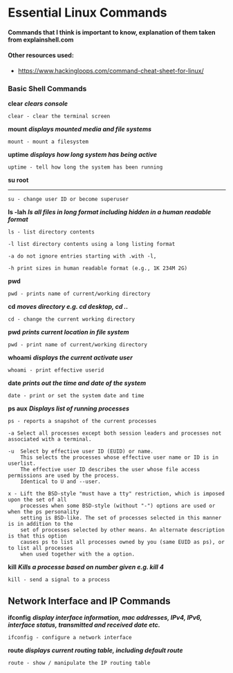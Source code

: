 # Essential Linux Commands
#### Commands that I think is important to know, explanation of them taken from explainshell.com
#### Other resources used:
- https://www.hackingloops.com/command-cheat-sheet-for-linux/

### Basic Shell Commands

**clear**
***clears console***
```
clear - clear the terminal screen
```

**mount**
***displays mounted media and file systems***
```
mount - mount a filesystem
```

**uptime**
***displays how long system has being active***
```
uptime - tell how long the system has been running
```

**su root**
******
```
su - change user ID or become superuser
```

**ls -lah**
***ls all files in long format including hidden in a human readable format***
```
ls - list directory contents

-l list directory contents using a long listing format 

-a do not ignore entries starting with .with -l, 

-h print sizes in human readable format (e.g., 1K 234M 2G)
```

**pwd**
```
pwd - prints name of current/working directory
```

**cd**
***moves directory e.g. cd desktop, cd ..***
```
cd - change the current working directory
```

**pwd**
***prints current location in file system***
```
pwd - print name of current/working directory
```

**whoami**
***displays the current activate user***
```
whoami - print effective userid
```

**date**
***prints out the time and date of the system***
```
date - print or set the system date and time
```

**ps aux**
***Displays list of running processes***
```
ps - reports a snapshot of the current processes

-a Select all processes except both session leaders and processes not associated with a terminal.

-u  Select by effective user ID (EUID) or name. 
    This selects the processes whose effective user name or ID is in userlist. 
    The effective user ID describes the user whose file access permissions are used by the process.
    Identical to U and --user.

x - Lift the BSD-style "must have a tty" restriction, which is imposed upon the set of all
    processes when some BSD-style (without "-") options are used or when the ps personality
    setting is BSD-like. The set of processes selected in this manner is in addition to the
    set of processes selected by other means. An alternate description is that this option
    causes ps to list all processes owned by you (same EUID as ps), or to list all processes
    when used together with the a option.
```

**kill**
***Kills a processe based on number given e.g. kill 4***
```
kill - send a signal to a process
```

## Network Interface and IP Commands

**ifconfig**
***display interface information, mac addresses, IPv4, IPv6, interface status, transmitted and received date etc.***
```
ifconfig - configure a network interface
```

**route**
***displays current routing table, including default route***
```
route - show / manipulate the IP routing table
```
